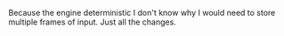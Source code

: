 Because the engine  deterministic I don't know why I would need to store multiple frames of input. Just all the changes.